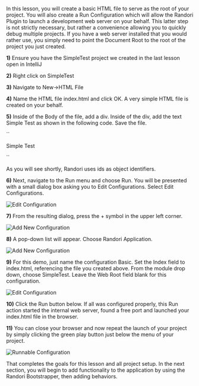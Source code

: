 In this lesson, you will create a basic HTML file to serve as the root of your project. You will also create a Run Configuration which will allow the Randori Plugin to launch a development web server on your behalf. 
This latter step is not strictly necessary, but rather a convenience allowing you to quickly debug multiple projects. If you have a web server installed that you would rather use, you simply need to point the Document Root to the root of the project you just created.

**1)** Ensure you have the SimpleTest project we created in the last lesson open in IntelliJ

**2)** Right click on SimpleTest

**3)** Navigate to New->HTML File

**4)** Name the HTML file index.html and click OK. A very simple HTML file is created on your behalf.

**5)** Inside of the Body of the file, add a div. Inside of the div, add the text Simple Test as shown in the following code. Save the file.

``<body>
    <div>Simple Test</div>
</body>``

As you will see shortly, Randori uses ids as object identifiers.

**6)** Next, navigate to the Run menu and choose Run. You will be presented with a small dialog box asking you to Edit Configurations. Select Edit Configurations.

![Edit Configuration](http://randoriframework.com/wp-content/uploads/2013/03/lesson2-1.png)

**7)** From the resulting dialog, press the + symbol in the upper left corner.

![Add New Configuration](http://randoriframework.com/wp-content/uploads/2013/03/lesson2-2.png)

**8)** A pop-down list will appear. Choose Randori Application.

![Add New Configuration](http://randoriframework.com/wp-content/uploads/2013/03/lesson2-3.png)

**9)** For this demo, just name the configuration Basic. Set the Index field to index.html, referencing the file you created above. From the module drop down, choose SimpleTest. Leave the Web Root field blank for this configuration.

![Edit Configuration](http://randoriframework.com/wp-content/uploads/2013/03/lesson2-4.png)

**10)** Click the Run button below. If all was configured properly, this Run action started the internal web server, found a free port and launched your index.html file in the browser. 

**11)** You can close your browser and now repeat the launch of your project by simply clicking the green play button just below the menu of your project.

![Runnable Configuration](http://randoriframework.com/wp-content/uploads/2013/03/lesson2-5.png)

That completes the goals for this lesson and all project setup. In the next section, you will begin to add functionality to the application by using the Randori Bootstrapper, then adding behaviors.